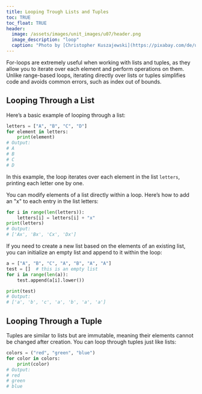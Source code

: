 ```yaml
---
title: Looping Trough Lists and Tuples
toc: TRUE
toc_float: TRUE
header:
  image: /assets/images/unit_images/u07/header.png
  image_description: "loop"
  caption: "Photo by [Christopher Kuszajewski](https://pixabay.com/de/users/kuszapro-369349/?utm_source=link-attribution&amp;utm_medium=referral&amp;utm_campaign=image&amp;utm_content=583537) [from Pixabay](https://pixabay.com/de/?utm_source=link-attribution&amp;utm_medium=referral&amp;utm_campaign=image&amp;utm_content=583537)"
---
```


For-loops are extremely useful when working with lists and tuples, as they allow you to iterate over each element and perform operations on them. Unlike range-based loops, iterating directly over lists or tuples simplifies code and avoids common errors, such as index out of bounds.

## Looping Through a List
Here’s a basic example of looping through a list:
```python
letters = ["A", "B", "C", "D"]
for element in letters:
    print(element)
# Output:
# A
# B
# C
# D
```
In this example, the loop iterates over each element in the list `letters`, printing each letter one by one.

You can modify elements of a list directly within a loop. Here’s how to add an "x" to each entry in the list letters:
```python
for i in range(len(letters)):
    letters[i] = letters[i] + "x"
print(letters)
# Output:
# ['Ax', 'Bx', 'Cx', 'Dx']
```

If you need to create a new list based on the elements of an existing list, you can initialize an empty list and append to it within the loop:
```python
a = ["A", "B", "C", "A", "B", "A", "A"]
test = []  # this is an empty list
for i in range(len(a)):
    test.append(a[i].lower())

print(test)
# Output:
# ['a', 'b', 'c', 'a', 'b', 'a', 'a']
```

## Looping Through a Tuple
Tuples are similar to lists but are immutable, meaning their elements cannot be changed after creation. You can loop through tuples just like lists:
```python
colors = ("red", "green", "blue")
for color in colors:
    print(color)
# Output:
# red
# green
# blue
```